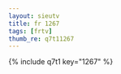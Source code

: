 ```yaml
--- 
layout: sieutv
title: fr 1267
tags: [frtv]
thumb_re: q7t11267
---
```

{% include q7t1 key="1267" %} 
